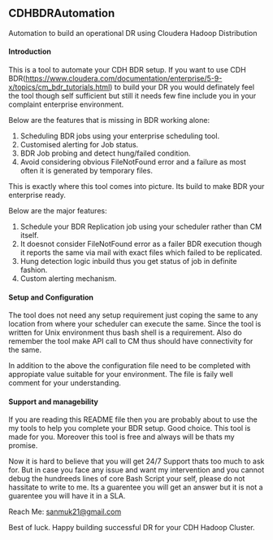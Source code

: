 ## CDHBDRAutomation

Automation to build an operational DR using Cloudera Hadoop Distribution

#### Introduction

This is a tool to automate your CDH BDR setup. If you want to use CDH BDR(https://www.cloudera.com/documentation/enterprise/5-9-x/topics/cm_bdr_tutorials.html) to build your DR you would definately feel the tool though self sufficient but still it needs few fine include you in your complaint enterprise environment.

Below are the features that is missing in BDR working alone:
  1. Scheduling BDR jobs using your enterprise scheduling tool.
  2. Customised alerting for Job status.
  3. BDR Job probing and detect hung/failed condition.
  4. Avoid considering obvious FileNotFound error and a failure as most often it is generated by temporary files.

This is exactly where this tool comes into picture. Its build to make BDR your enterprise ready. 

Below are the major features:
  1. Schedule your BDR Replication job using your scheduler rather than CM itself.
  2. It doesnot consider FileNotFound error as a failer BDR execution though it reports the same via mail with exact files which failed to be replicated.
  3. Hung detection logic inbuild thus you get status of job in definite fashion.
  4. Custom alerting mechanism.
  
#### Setup and Configuration

The tool does not need any setup requirement just coping the same to any location from where your scheduler can execute the same. Since the tool is written for Unix environment thus bash shell is a requirement. Also do remember the tool make API call to CM thus should have connectivity for the same.

In addition to the above the configuration file need to be completed with appropiate value suitable for your environment. The file is faily well comment for your understanding.

#### Support and managebility

If you are reading this README file then you are probably about to use the my tools to help you complete your BDR setup. Good choice. This tool is made for you. Moreover this tool is free and always will be thats my promise.

Now it is hard to believe that you will get 24/7 Support thats too much to ask for. But in case you face any issue and want my intervention and you cannot debug the hundreeds lines of core Bash Script your self, please do not hassitate to write to me. Its a guarentee you will get an answer but it is not a guarentee you will have it in a SLA.

Reach Me: sanmuk21@gmail.com

Best of luck. Happy building successful DR for your CDH Hadoop Cluster.
